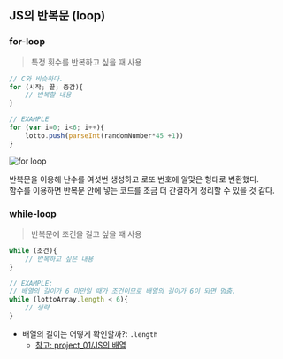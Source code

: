 ## JS의 반복문 (loop)

### for-loop
> 특정 횟수를 반복하고 싶을 때 사용
```js
// C와 비슷하다.
for (시작; 끝; 증감){
    // 반복할 내용
}

// EXAMPLE
for (var i=0; i<6; i++){
    lotto.push(parseInt(randomNumber*45 +1))
}
```
![for loop](https://user-images.githubusercontent.com/60145951/152655999-94d239e4-d4ce-4160-89df-30f893c4a2c1.png)

반복문을 이용해 난수를 여섯번 생성하고 로또 번호에 알맞은 형태로 변환했다.  
함수를 이용하면 반복문 안에 넣는 코드를 조금 더 간결하게 정리할 수 있을 것 같다.

### while-loop
> 반복문에 조건을 걸고 싶을 때 사용
```js
while (조건){
    // 반복하고 싶은 내용
}

// EXAMPLE:
// 배열의 길이가 6 미만일 때가 조건이므로 배열의 길이가 6이 되면 멈춤.
while (lottoArray.length < 6){
    // 생략
}
```

- 배열의 길이는 어떻게 확인할까?: `.length`
    - [참고: project_01/JS의 배열](https://github.com/4923/Web/blob/master/Front-end/JavaScript/project_01/05_lottery-array.md)